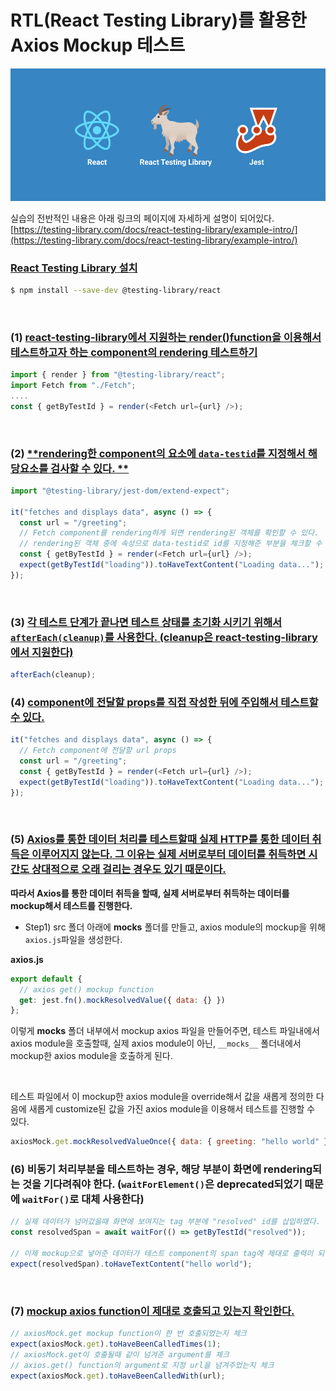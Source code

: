 # **RTL(React Testing Library)를 활용한 Axios Mockup 테스트**

<img src="img/210209_react_testing_library.png" alt="210209_react_testing_library">

실습의 전반적인 내용은 아래 링크의 페이지에 자세하게 설명이 되어있다. <br/>
[https://testing-library.com/docs/react-testing-library/example-intro/](https://testing-library.com/docs/react-testing-library/example-intro/)

### <ins>**React Testing Library 설치**</ins>

```bash
$ npm install --save-dev @testing-library/react
```

<br/>

### (1) <ins>**react-testing-library에서 지원하는 render()function을 이용해서 테스트하고자 하는 component의 rendering 테스트하기**</ins>

```javascript
import { render } from "@testing-library/react";
import Fetch from "./Fetch";
....
const { getByTestId } = render(<Fetch url={url} />);
```

<br/>

### (2) <ins>**rendering한 component의 요소에 `data-testid`를 지정해서 해당요소를 검사할 수 있다. **</ins>

```javascript
import "@testing-library/jest-dom/extend-expect";

it("fetches and displays data", async () => {
  const url = "/greeting";
  // Fetch component를 rendering하게 되면 rendering된 객체를 확인할 수 있다.
  // rendering된 객체 중에 속성으로 data-testid로 id를 지정해준 부분을 체크할 수 있다.
  const { getByTestId } = render(<Fetch url={url} />);
  expect(getByTestId("loading")).toHaveTextContent("Loading data...");
});
```

<br/>

### (3) <ins>**각 테스트 단계가 끝나면 테스트 상태를 초기화 시키기 위해서 `afterEach(cleanup)`를 사용한다. (cleanup은 react-testing-library에서 지원한다)**</ins>

```javascript
afterEach(cleanup);
```

### (4) <ins>**component에 전달할 props를 직접 작성한 뒤에 주입해서 테스트할 수 있다.**</ins>

```javascript
it("fetches and displays data", async () => {
  // Fetch component에 전달할 url props
  const url = "/greeting";
  const { getByTestId } = render(<Fetch url={url} />);
  expect(getByTestId("loading")).toHaveTextContent("Loading data...");
});
```

<br/>

### (5) <ins><b>Axios를 통한 데이터 처리를 테스트할때 실제 HTTP를 통한 데이터 취득은 이루어지지 않는다. 그 이유는 실제 서버로부터 데이터를 취득하면 시간도 상대적으로 오래 걸리는 경우도 있기 때문이다.</b></ins>

**따라서 Axios를 통한 데이터 취득을 할때, 실제 서버로부터 취득하는 데이터를 mockup해서 테스트를 진행한다.**

- Step1) src 폴더 아래에 **mocks** 폴더를 만들고, axios module의 mockup을 위해 `axios.js`파일을 생성한다.

**axios.js**

```javascript
export default {
  // axios get() mockup function
  get: jest.fn().mockResolvedValue({ data: {} })
};
```

이렇게 **mocks** 폴더 내부에서 mockup axios 파일을 만들어주면, 테스트 파일내에서 axios module을 호출할때, 실제 axios module이 아닌, `__mocks__` 폴더내에서 mockup한 axios module을 호출하게 된다.

<br/>

테스트 파일에서 이 mockup한 axios module을 override해서 값을 새롭게 정의한 다음에 새롭게 customize된 값을 가진 axios module을 이용해서 테스트를 진행할 수 있다.

```javascript
axiosMock.get.mockResolvedValueOnce({ data: { greeting: "hello world" } });
```

### (6) 비동기 처리부분을 테스트하는 경우, 해당 부분이 화면에 rendering되는 것을 기다려줘야 한다. (`waitForElement()`은 deprecated되었기 때문에 `waitFor()`로 대체 사용한다)

```javascript
// 실제 데이터가 넘어갔을때 화면에 보여지는 tag 부분에 "resolved" id를 삽입하였다.
const resolvedSpan = await waitFor(() => getByTestId("resolved"));

// 이제 mockup으로 넣어준 데이터가 테스트 component의 span tag에 제대로 출력이 되는지 요소검사를 한다.
expect(resolvedSpan).toHaveTextContent("hello world");
```

<br/>

### (7) <ins><b>mockup axios function이 제대로 호출되고 있는지 확인한다.</b></ins>

```javascript
// axiosMock.get mockup function이 한 번 호출되었는지 체크
expect(axiosMock.get).toHaveBeenCalledTimes(1);
// axiosMock.get이 호출될때 같이 넘겨준 argument를 체크
// axios.get() function의 argument로 지정 url을 넘겨주었는지 체크
expect(axiosMock.get).toHaveBeenCalledWith(url);
```
